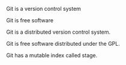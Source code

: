 Git is a version control system

Git is free software

Git is a distributed version control system.

Git is free software distributed under the GPL. 

 Git has a mutable index called stage.